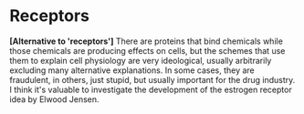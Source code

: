 # Receptors

**[Alternative to 'receptors']**
There are proteins that bind chemicals while those chemicals are producing effects on cells, but the schemes that use them to explain cell physiology are very ideological, usually arbitrarily excluding many alternative explanations. In some cases, they are fraudulent, in others, just stupid, but usually important for the drug industry. I think it's valuable to investigate the development of the estrogen receptor idea by Elwood Jensen.